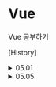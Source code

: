 # Vue
Vue 공부하기


[History]
<details>
  <summary>
    05.01 
  </summary> 
  ✏️ 레파지토리 생성 및 5강 강의자료 업로드
</details>
<details>
  <summary> 
    05.05 
  </summary> 
  ✏️ 8강 강의자료 업로드
</details>
